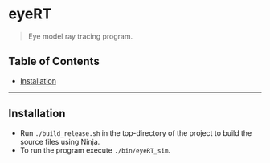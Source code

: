 # eyeRT

> Eye model ray tracing program.

## Table of Contents
- [Installation](#Installation)

---

## Installation

- Run `./build_release.sh` in the top-directory of the project to build the source files using Ninja.
- To run the program execute `./bin/eyeRT_sim`.
